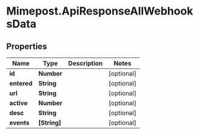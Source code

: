 # Mimepost.ApiResponseAllWebhooksData

## Properties
Name | Type | Description | Notes
------------ | ------------- | ------------- | -------------
**id** | **Number** |  | [optional] 
**entered** | **String** |  | [optional] 
**url** | **String** |  | [optional] 
**active** | **Number** |  | [optional] 
**desc** | **String** |  | [optional] 
**events** | **[String]** |  | [optional] 


